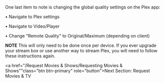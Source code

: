 One last item to note is changing the global quality settings on the Plex app:

• Navigate to Plex settings

• Navigate to Video/Player

• Change "Remote Quality" to Original/Maximum (depending on client)

**NOTE** 
This will only need to be done once per device. If you ever upgrade your stream box or use another way to stream Plex, you will need to follow these instructions again.

<a href="/Request Movies & Shows/Requesting Movies & Shows""class="btn btn-primary" role="button">Next Section: Request Movies & TV</a>
